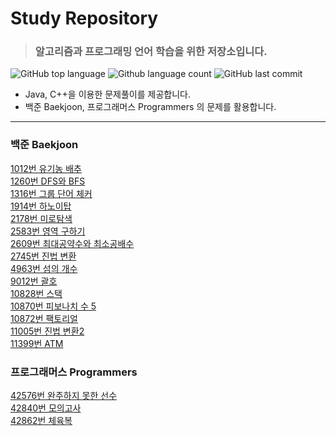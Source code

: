 # Study Repository
> ### 알고리즘과 프로그래밍 언어 학습을 위한 저장소입니다.
![GitHub top language](https://img.shields.io/github/languages/top/lm040466/1day1commit.svg?color=darkgreen&logo=java)  ![Github language count](https://img.shields.io/github/languages/count/lm040466/1day1commit.svg?) ![GitHub last commit](https://img.shields.io/github/last-commit/lm040466/1day1commit.svg?color=cc33ff) 
* Java, C++을 이용한 문제풀이를 제공합니다.
* 백준 Baekjoon, 프로그래머스 Programmers 의 문제를 활용합니다.
***
### 백준 Baekjoon
[1012번     유기농 배추](https://github.com/lm040466/1day1commit/tree/master/Baekjoon/No1012)  
[1260번     DFS와 BFS](https://github.com/lm040466/1day1commit/tree/master/Baekjoon/No1260)  
[1316번     그룹 단어 체커](https://github.com/lm040466/1day1commit/tree/master/Baekjoon/No1316)  
[1914번     하노이탑](https://github.com/lm040466/1day1commit/tree/master/Baekjoon/No1914)  
[2178번     미로탐색](https://github.com/lm040466/1day1commit/tree/master/Baekjoon/No2178)  
[2583번     영역 구하기](https://github.com/lm040466/1day1commit/tree/master/Baekjoon/No2583)  
[2609번     최대공약수와 최소공배수](https://github.com/lm040466/1day1commit/tree/master/Baekjoon/No2609)  
[2745번     진법 변환](https://github.com/lm040466/1day1commit/tree/master/Baekjoon/No2745)  
[4963번     섬의 개수](https://github.com/lm040466/1day1commit/tree/master/Baekjoon/No4963)  
[9012번     괄호](https://github.com/lm040466/1day1commit/tree/master/Baekjoon/No9012)  
[10828번    스택](https://github.com/lm040466/1day1commit/tree/master/Baekjoon/No10828)  
[10870번    피보나치 수 5](https://github.com/lm040466/1day1commit/tree/master/Baekjoon/No10870)  
[10872번    팩토리얼](https://github.com/lm040466/1day1commit/tree/master/Baekjoon/No10872)  
[11005번    진법 변환2](https://github.com/lm040466/1day1commit/tree/master/Baekjoon/No11005)  
[11399번    ATM](https://github.com/lm040466/1day1commit/tree/master/Baekjoon/No11399)  

### 프로그래머스 Programmers
[42576번    완주하지 못한 선수](https://github.com/lm040466/1day1commit/tree/master/Programmers/No42576)  
[42840번    모의고사](https://github.com/lm040466/1day1commit/tree/master/Programmers/No42840)  
[42862번    체육복](https://github.com/lm040466/1day1commit/tree/master/Programmers/No42862)  